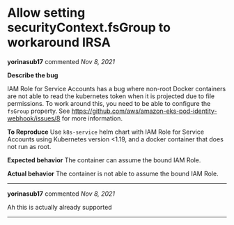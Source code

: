 # Allow setting securityContext.fsGroup to workaround IRSA

**yorinasub17** commented *Nov 8, 2021*

<!--
  Have any questions? Check out the contributing docs at https://docs.gruntwork.io/guides/contributing/, or
  ask in this issue and a Gruntwork core maintainer will be happy to help :)
-->

**Describe the bug**

IAM Role for Service Accounts has a bug where non-root Docker containers are not able to read the kubernetes token when it is projected due to file permissions. To work around this, you need to be able to configure the `fsGroup` property. See https://github.com/aws/amazon-eks-pod-identity-webhook/issues/8 for more information.

**To Reproduce**
Use `k8s-service` helm chart with IAM Role for Service Accounts using Kubernetes version <1.19, and a docker container that does not run as root.

**Expected behavior**
The container can assume the bound IAM Role.

**Actual behavior**
The container is not able to assume the bound IAM Role.
<br />
***


**yorinasub17** commented *Nov 8, 2021*

Ah this is actually already supported
***

